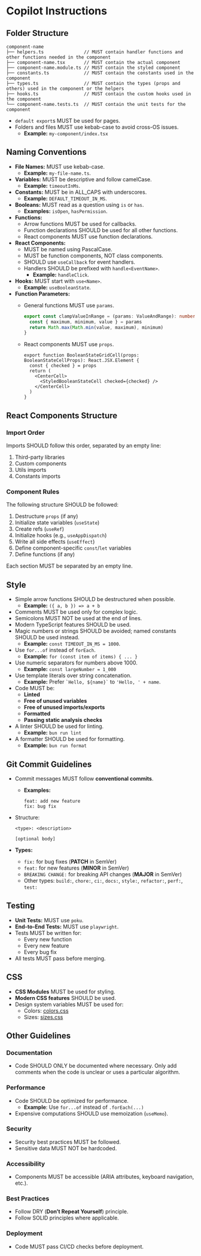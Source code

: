 # Copilot Instructions

## Folder Structure

```
component-name
├── helpers.ts               // MUST contain handler functions and other functions needed in the component
├── component-name.tsx       // MUST contain the actual component
├── component-name.module.ts // MUST contain the styled component
├── constants.ts             // MUST contain the constants used in the component
├── types.ts                 // MUST contain the types (props and others) used in the component or the helpers
├── hooks.ts                 // MUST contain the custom hooks used in the component
└── component-name.tests.ts  // MUST contain the unit tests for the component
```

- `default export`s MUST be used for pages.
- Folders and files MUST use kebab-case to avoid cross-OS issues.
  - **Example:** `my-component/index.tsx`

## Naming Conventions

- **File Names:** MUST use kebab-case.
  - **Example:** `my-file-name.ts`.
- **Variables:** MUST be descriptive and follow camelCase.
  - **Example:** `timeoutInMs`.
- **Constants:** MUST be in ALL_CAPS with underscores.
  - **Example:** `DEFAULT_TIMEOUT_IN_MS`.
- **Booleans:** MUST read as a question using `is` or `has`.
  - **Examples:** `isOpen`, `hasPermission`.
- **Functions:**
  - Arrow functions MUST be used for callbacks.
  - Function declarations SHOULD be used for all other functions.
  - React components MUST use function declarations.
- **React Components:**
  - MUST be named using PascalCase.
  - MUST be function components, NOT class components.
  - SHOULD use `useCallback` for event handlers.
  - Handlers SHOULD be prefixed with `handle<EventName>`.
    - **Example:** `handleClick`.
- **Hooks:** MUST start with `use<Name>`.
  - **Example:** `useBooleanState`.
- **Function Parameters:**
  - General functions MUST use `params`.

    ```ts
    export const clampValueInRange = (params: ValueAndRange): number => {
      const { maximum, minimum, value } = params
      return Math.max(Math.min(value, maximum), minimum)
    }
    ```

  - React components MUST use `props`.

    ```tsx
    export function BooleanStateGridCell(props: BooleanStateCellProps): React.JSX.Element {
      const { checked } = props
      return (
        <CenterCell>
          <StyledBooleanStateCell checked={checked} />
        </CenterCell>
      )
    }
    ```

## React Components Structure

### Import Order

Imports SHOULD follow this order, separated by an empty line:

1. Third-party libraries
2. Custom components
3. Utils imports
4. Constants imports

### Component Rules

The following structure SHOULD be followed:

1. Destructure `props` (if any)
2. Initialize state variables (`useState`)
3. Create refs (`useRef`)
4. Initialize hooks (e.g., `useAppDispatch`)
5. Write all side effects (`useEffect`)
6. Define component-specific `const`/`let` variables
7. Define functions (if any)

Each section MUST be separated by an empty line.

## Style

- Simple arrow functions SHOULD be destructured when possible.
  - **Example:** `({ a, b }) => a + b`
- Comments MUST be used only for complex logic.
- Semicolons MUST NOT be used at the end of lines.
- Modern TypeScript features SHOULD be used.
- Magic numbers or strings SHOULD be avoided; named constants SHOULD be used instead.
  - **Example:** `const TIMEOUT_IN_MS = 1000`.
- Use `for...of` instead of `forEach`.
  - **Example:** `for (const item of items) { ... }`
- Use numeric separators for numbers above 1000.
  - **Example:** `const largeNumber = 1_000`
- Use template literals over string concatenation.
  - **Example:** Prefer `` `Hello, ${name}` `` to `'Hello, ' + name`.
- Code MUST be:
  - **Linted**
  - **Free of unused variables**
  - **Free of unused imports/exports**
  - **Formatted**
  - **Passing static analysis checks**
- A linter SHOULD be used for linting.
  - **Example:** `bun run lint`
- A formatter SHOULD be used for formatting.
  - **Example:** `bun run format`

## Git Commit Guidelines

- Commit messages MUST follow **conventional commits**.
  - **Examples:**

    ```
    feat: add new feature
    fix: bug fix
    ```

- Structure:

  ```
  <type>: <description>

  [optional body]
  ```

- **Types:**
  - `fix:` for bug fixes (**PATCH** in SemVer)
  - `feat:` for new features (**MINOR** in SemVer)
  - `BREAKING CHANGE:` for breaking API changes (**MAJOR** in SemVer)
  - Other types: `build:`, `chore:`, `ci:`, `docs:`, `style:`, `refactor:`, `perf:`, `test:`

## Testing

- **Unit Tests:** MUST use `poku`.
- **End-to-End Tests:** MUST use `playwright`.
- Tests MUST be written for:
  - Every new function
  - Every new feature
  - Every bug fix
- All tests MUST pass before merging.

## CSS

- **CSS Modules** MUST be used for styling.
- **Modern CSS features** SHOULD be used.
- Design system variables MUST be used for:
  - Colors: [colors.css](../src/styles/colors.css)
  - Sizes: [sizes.css](../src/styles/sizes.css)

## Other Guidelines

### Documentation

- Code SHOULD ONLY be documented where necessary. Only add comments when the
  code is unclear or uses a particular algorithm.

### Performance

- Code SHOULD be optimized for performance.
  - **Example**: Use `for...of` instead of `.forEach(...)`
- Expensive computations SHOULD use memoization (`useMemo`).

### Security

- Security best practices MUST be followed.
- Sensitive data MUST NOT be hardcoded.

### Accessibility

- Components MUST be accessible (ARIA attributes, keyboard navigation, etc.).

### Best Practices

- Follow DRY (**Don’t Repeat Yourself**) principle.
- Follow SOLID principles where applicable.

### Deployment

- Code MUST pass CI/CD checks before deployment.
